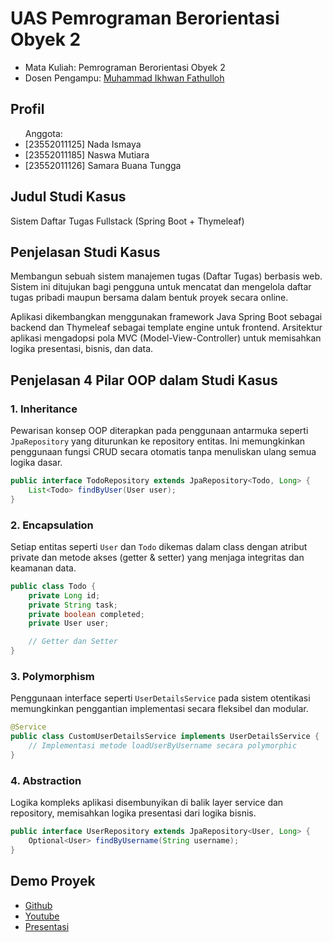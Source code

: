
# UAS Pemrograman Berorientasi Obyek 2
<ul>
  <li>Mata Kuliah: Pemrograman Berorientasi Obyek 2</li>
  <li>Dosen Pengampu: <a href="https://github.com/Muhammad-Ikhwan-Fathulloh">Muhammad Ikhwan Fathulloh</a></li>
</ul>

## Profil
<ul>
  Anggota:
  <li>[23552011125] Nada Ismaya</li>
  <li>[23552011185] Naswa Mutiara</li>
  <li>[23552011126] Samara Buana Tungga</li>
</ul>

## Judul Studi Kasus
<p>Sistem Daftar Tugas Fullstack (Spring Boot + Thymeleaf)</p>

## Penjelasan Studi Kasus
<p>Membangun sebuah sistem manajemen tugas (Daftar Tugas) berbasis web. Sistem ini ditujukan bagi pengguna untuk mencatat dan mengelola daftar tugas pribadi maupun bersama dalam bentuk proyek secara online.</p>

<p>Aplikasi dikembangkan menggunakan framework Java Spring Boot sebagai backend dan Thymeleaf sebagai template engine untuk frontend. Arsitektur aplikasi mengadopsi pola MVC (Model-View-Controller) untuk memisahkan logika presentasi, bisnis, dan data.</p>

## Penjelasan 4 Pilar OOP dalam Studi Kasus

### 1. Inheritance
<p>Pewarisan konsep OOP diterapkan pada penggunaan antarmuka seperti <code>JpaRepository</code> yang diturunkan ke repository entitas. Ini memungkinkan penggunaan fungsi CRUD secara otomatis tanpa menuliskan ulang semua logika dasar.</p>

```java
public interface TodoRepository extends JpaRepository<Todo, Long> {
    List<Todo> findByUser(User user);
}
```

### 2. Encapsulation
<p>Setiap entitas seperti <code>User</code> dan <code>Todo</code> dikemas dalam class dengan atribut private dan metode akses (getter & setter) yang menjaga integritas dan keamanan data.</p>

```java
public class Todo {
    private Long id;
    private String task;
    private boolean completed;
    private User user;

    // Getter dan Setter
}
```

### 3. Polymorphism
<p>Penggunaan interface seperti <code>UserDetailsService</code> pada sistem otentikasi memungkinkan penggantian implementasi secara fleksibel dan modular.</p>

```java
@Service
public class CustomUserDetailsService implements UserDetailsService {
    // Implementasi metode loadUserByUsername secara polymorphic
}
```

### 4. Abstraction
<p>Logika kompleks aplikasi disembunyikan di balik layer service dan repository, memisahkan logika presentasi dari logika bisnis.</p>

```java
public interface UserRepository extends JpaRepository<User, Long> {
    Optional<User> findByUsername(String username);
}
```

## Demo Proyek
<ul>
  <li><a href="https://github.com/SamaraBuanaTungga/DaftarTugas.git">Github</a></li>
  <li><a href="https://youtu.be/51G8Th5MCvU">Youtube</a></li>
  <li><a href="https://youtu.be/R280crf-3lI">Presentasi</a></li>
</ul>
